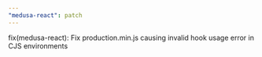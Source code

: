 ```yaml
---
"medusa-react": patch
---
```


fix(medusa-react): Fix production.min.js causing invalid hook usage error in CJS environments
